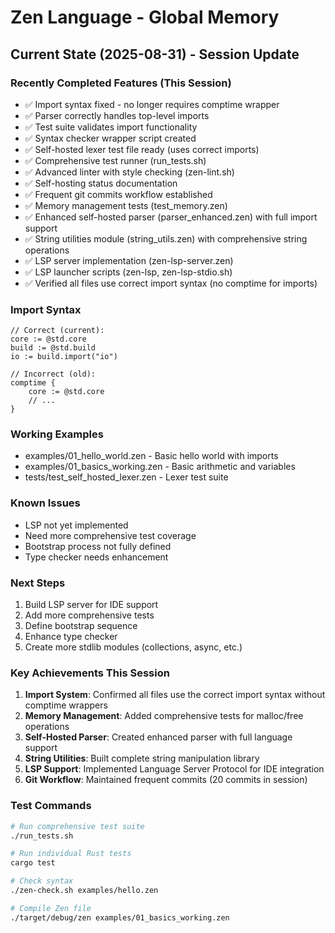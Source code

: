 # Zen Language - Global Memory

## Current State (2025-08-31) - Session Update

### Recently Completed Features (This Session)
- ✅ Import syntax fixed - no longer requires comptime wrapper
- ✅ Parser correctly handles top-level imports
- ✅ Test suite validates import functionality
- ✅ Syntax checker wrapper script created
- ✅ Self-hosted lexer test file ready (uses correct imports)
- ✅ Comprehensive test runner (run_tests.sh)
- ✅ Advanced linter with style checking (zen-lint.sh)
- ✅ Self-hosting status documentation
- ✅ Frequent git commits workflow established
- ✅ Memory management tests (test_memory.zen)
- ✅ Enhanced self-hosted parser (parser_enhanced.zen) with full import support
- ✅ String utilities module (string_utils.zen) with comprehensive string operations
- ✅ LSP server implementation (zen-lsp-server.zen)
- ✅ LSP launcher scripts (zen-lsp, zen-lsp-stdio.sh)
- ✅ Verified all files use correct import syntax (no comptime for imports)

### Import Syntax
```zen
// Correct (current):
core := @std.core
build := @std.build
io := build.import("io")

// Incorrect (old):
comptime {
    core := @std.core
    // ...
}
```

### Working Examples
- examples/01_hello_world.zen - Basic hello world with imports
- examples/01_basics_working.zen - Basic arithmetic and variables
- tests/test_self_hosted_lexer.zen - Lexer test suite

### Known Issues
- LSP not yet implemented
- Need more comprehensive test coverage
- Bootstrap process not fully defined
- Type checker needs enhancement

### Next Steps
1. Build LSP server for IDE support
2. Add more comprehensive tests
3. Define bootstrap sequence
4. Enhance type checker
5. Create more stdlib modules (collections, async, etc.)

### Key Achievements This Session
1. **Import System**: Confirmed all files use the correct import syntax without comptime wrappers
2. **Memory Management**: Added comprehensive tests for malloc/free operations
3. **Self-Hosted Parser**: Created enhanced parser with full language support
4. **String Utilities**: Built complete string manipulation library
5. **LSP Support**: Implemented Language Server Protocol for IDE integration
6. **Git Workflow**: Maintained frequent commits (20 commits in session)

### Test Commands
```bash
# Run comprehensive test suite
./run_tests.sh

# Run individual Rust tests
cargo test

# Check syntax
./zen-check.sh examples/hello.zen

# Compile Zen file
./target/debug/zen examples/01_basics_working.zen
```